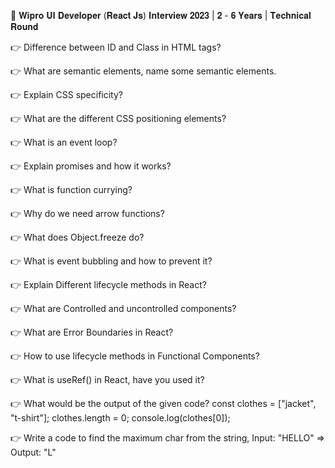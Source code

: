🤩 𝐖𝐢𝐩𝐫𝐨 𝐔𝐈 𝐃𝐞𝐯𝐞𝐥𝐨𝐩𝐞𝐫 (𝐑𝐞𝐚𝐜𝐭 𝐉𝐬) 𝐈𝐧𝐭𝐞𝐫𝐯𝐢𝐞𝐰 𝟐𝟎𝟐𝟑 | 𝟐 - 𝟔 𝐘𝐞𝐚𝐫𝐬 | 𝐓𝐞𝐜𝐡𝐧𝐢𝐜𝐚𝐥 𝐑𝐨𝐮𝐧𝐝

👉 Difference between ID and Class in HTML tags?

👉 What are semantic elements, name some semantic elements.

👉 Explain CSS specificity?

👉 What are the different CSS positioning elements?

👉 What is an event loop?

👉 Explain promises and how it works?

👉 What is function currying?

👉 Why do we need arrow functions?

👉 What does Object.freeze do?

👉 What is event bubbling and how to prevent it?

👉 Explain Different lifecycle methods in React?

👉 What are Controlled and uncontrolled components?

👉 What are Error Boundaries in React?

👉 How to use lifecycle methods in Functional Components?

👉 What is useRef() in React, have you used it?

👉 What would be the output of the given code?
 const clothes = ["jacket", "t-shirt"];
 clothes.length = 0;
 console.log(clothes[0]);

👉 Write a code to find the maximum char from the string, Input: "HELLO" => Output: "L"
